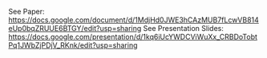 See Paper: https://docs.google.com/document/d/1MdjHd0JWE3hCAzMUB7fLcwVB814eUp0bqZRUUE6BTGY/edit?usp=sharing
See Presentation Slides: https://docs.google.com/presentation/d/1kq6iUcYWDCViWuXx_CRBDoTobtPq1JWbZjPDjV_RKnk/edit?usp=sharing
